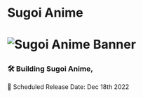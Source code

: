 <h1>Sugoi Anime<h1>

![Sugoi Anime Banner](https://user-images.githubusercontent.com/70282966/199490631-203f21da-f1e4-41c0-97e0-08feab6979e9.png)

### 🛠️ Building Sugoi Anime,  
📅 Scheduled Release Date: Dec 18th 2022
